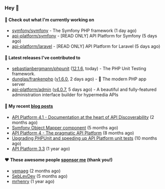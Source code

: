### Hey 👋

#### 👷 Check out what I'm currently working on

- [symfony/symfony](https://github.com/symfony/symfony) - The Symfony PHP framework (1 day ago)
- [api-platform/symfony](https://github.com/api-platform/symfony) - [READ ONLY] API Platform for Symfony (5 days ago)
- [api-platform/laravel](https://github.com/api-platform/laravel) - [READ ONLY] API Platform for Laravel (5 days ago)

#### 🔭 Latest releases I've contributed to

- [sebastianbergmann/phpunit](https://github.com/sebastianbergmann/phpunit) ([12.1.6](https://github.com/sebastianbergmann/phpunit/releases/tag/12.1.6), today) - The PHP Unit Testing framework.
- [dunglas/frankenphp](https://github.com/dunglas/frankenphp) ([v1.6.0](https://github.com/dunglas/frankenphp/releases/tag/v1.6.0), 2 days ago) - 🧟 The modern PHP app server
- [api-platform/admin](https://github.com/api-platform/admin) ([v4.0.7](https://github.com/api-platform/admin/releases/tag/v4.0.7), 5 days ago) - A beautiful and fully-featured administration interface builder for hypermedia APIs

#### 📜 My recent [blog posts](https://soyuka.me)

- [API Platform 4.1 - Documentation at the heart of API Discoverability](https://soyuka.me/api-platform-4-1-documentation-heart-api-discoverability/) (2 months ago)
- [Symfony Object Mapper component](https://soyuka.me/symfony-object-mapper-component/) (5 months ago)
- [API Platform 4 - The pragmatic API Platform](https://soyuka.me/api-platform-4-the-pragmatic-api-platform/) (8 months ago)
- [Upgrading PHPUnit and speeding up API Platform unit tests](https://soyuka.me/upgrading-phpunit-and-speeding-up-api-platform-unit-tests/) (10 months ago)
- [API Platform 3.3](https://soyuka.me/api-platform-3.3/) (1 year ago)

#### ❤️ These awesome people [sponsor me](https://github.com/sponsors/soyuka) (thank you!)

- [vemaeg](https://github.com/vemaeg) (2 months ago)
- [SebLevDev](https://github.com/SebLevDev) (5 months ago)
- [mrhenry](https://github.com/mrhenry) (1 year ago)
